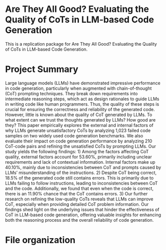 # Are They All Good? Evaluating the Quality of CoTs in LLM-based Code Generation
This is a replication package for Are They All Good? Evaluating the Quality of CoTs in LLM-based Code Generation.

# Project Summary
Large language models (LLMs) have demonstrated impressive performance in code generation, particularly when augmented with chain-of-thought (CoT) prompting techniques. They break down requirements into intermediate reasoning steps, which act as design rationales to guide LLMs in writing code like human programmers. Thus, the quality of these steps is crucial for ensuring the correctness and reliability of the generated code. However, little is known about the quality of CoT generated by LLMs. To what extent can we trust the thoughts generated by LLMs? How good are they? This paper empirically explores the external and internal factors of why LLMs generate unsatisfactory CoTs by analyzing 1,023 failed code samples on two widely used code generation benchmarks. We also evaluate their impact on code generation performance by analyzing 210 CoT-code pairs and refining the unsatisfied CoTs by prompting LLMs.
Our study yields the following findings: 1) Among the factors affecting CoT quality, external factors account for 53.60%, primarily including unclear requirements and lack of contextual information. Internal factors make up 40.10%, mainly due to inconsistencies between CoT and prompts caused by LLMs’ misunderstanding of the instructions. 2) Despite CoT being correct, 18.5% of the generated code still contains errors. This is primarily due to LLMs failing to follow instructions, leading to inconsistencies between CoT and the code. Additionally, we found that even when the code is correct, there is an 11.90% chance that the CoT contains errors. 3) Our further research on refining the
low-quality CoTs reveals that LLMs can improve CoT, especially when providing detailed CoT problem information. Our findings shed light on the underlying issues that hinder the effectiveness of CoT in LLM-based code generation, offering valuable insights for enhancing both the reasoning process and the overall reliability of code generation.

# File organization
